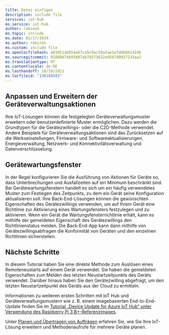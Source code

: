 ```yaml
---
title: Datei einfügen
description: include file
services: iot-hub
ms.service: iot-hub
author: robinsh
ms.topic: include
ms.date: 02/17/2019
ms.author: robinsh
ms.custom: include file
ms.openlocfilehash: 483d51ab654a67ca9c9ac59a5ae1efdd6861419b
ms.sourcegitcommit: 92889674b93087ab7d573622e9587d0937233aa2
ms.translationtype: HT
ms.contentlocale: de-DE
ms.lasthandoff: 10/19/2021
ms.locfileid: "130188583"
---
```

## <a name="customize-and-extend-the-device-management-actions"></a>Anpassen und Erweitern der Geräteverwaltungsaktionen

Ihre IoT-Lösungen können die festgelegten Geräteverwaltungsmuster erweitern oder benutzerdefinierte Muster ermöglichen. Dazu werden die Grundtypen für die Gerätezwillings- oder die C2D-Methode verwendet. Andere Beispiele für Geräteverwaltungsaktionen sind das Zurücksetzen auf die Werkseinstellungen, Firmware- und Softwareaktualisierungen, Energieverwaltung, Netzwerk- und Konnektivitätsverwaltung und Datenverschlüsselung.

## <a name="device-maintenance-windows"></a>Gerätewartungsfenster

In der Regel konfigurieren Sie die Ausführung von Aktionen für Geräte so, dass Unterbrechungen und Ausfallzeiten auf ein Minimum beschränkt sind. Bei Gerätewartungsfenstern handelt es sich um ein häufig verwendetes Muster zum Festlegen des Zeitpunkts, zu dem ein Gerät seine Konfiguration aktualisieren soll. Ihre Back-End-Lösungen können die gewünschten Eigenschaften des Gerätezwillings verwenden, um auf Ihrem Gerät eine Richtlinie zur Aktivierung eines Wartungsfensters festzulegen und zu aktivieren. Wenn ein Gerät die Wartungsfensterrichtlinie erhält, kann es mithilfe der gemeldeten Eigenschaft des Gerätezwillings den Richtlinienstatus melden. Die Back-End-App kann dann mithilfe von Gerätezwillingsabfragen die Konformität von Geräten und den einzelnen Richtlinien sicherstellen.

## <a name="next-steps"></a>Nächste Schritte

In diesem Tutorial haben Sie eine direkte Methode zum Auslösen eines Remoteneustarts auf einem Gerät verwendet. Sie haben die gemeldeten Eigenschaften zum Melden des letzten Neustartzeitpunkts des Geräts verwendet. Darüber hinaus haben Sie den Gerätezwilling abgefragt, um den letzten Neustartzeitpunkt des Geräts aus der Cloud zu ermitteln.

Informationen zu weiteren ersten Schritten mit IoT Hub und Geräteverwaltungsmustern wie z. B. einem imagebasierten End-to-End-Update finden Sie im [Tutorial „Device Update for Azure IoT Hub“ unter Verwendung des Raspberry Pi 3 B+-Referenzimages](../articles/iot-hub-device-update/device-update-raspberry-pi.md).

Unter [Planen und Übertragen von Aufträgen](../articles/iot-hub/iot-hub-node-node-schedule-jobs.md) erfahren Sie, wie Sie Ihre IoT-Lösung erweitern und Methodenaufrufe für mehrere Geräte planen.